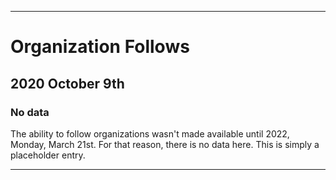 
***

# Organization Follows

## 2020 October 9th

### No data

The ability to follow organizations wasn't made available until 2022, Monday, March 21st. For that reason, there is no data here. This is simply a placeholder entry.

***
